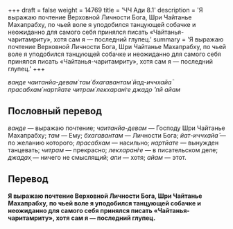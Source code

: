 +++
draft = false
weight = 14769
title = 'ЧЧ Ади 8.1'
description = 'Я выражаю почтение Верховной Личности Бога, Шри Чайтанье Махапрабху, по чьей воле я уподобился танцующей собачке и неожиданно для самого себя принялся писать «Чайтанья-чаритамриту», хотя сам я — последний глупец.'
summary = 'Я выражаю почтение Верховной Личности Бога, Шри Чайтанье Махапрабху, по чьей воле я уподобился танцующей собачке и неожиданно для самого себя принялся писать «Чайтанья-чаритамриту», хотя сам я — последний глупец.'
+++

_ванде чаитанйа-девам̇ там̇ бхагавантам̇ йад-иччхайа̄  
прасабхам̇ нартйате читрам̇ лекхаран̇ге джад̣о ’пй айам_

## Пословный перевод

_ванде_ — выражаю почтение; _чаитанйа_\-_девам_ — Господу Шри Чайтанье Махапрабху; _там_ — Ему; _бхагавантам_ — Личности Бога; _йат_\-_иччхайа̄_ — по желанию которого; _прасабхам_ — насильно; _нартйате_ — вынужден танцевать; _читрам_ — прекрасно; _лекхаран̇ге_ — в писательском деле; _джад̣ах̣_ — ничего не смыслящий; _апи_ — хотя; _айам_ — этот.

## Перевод

**Я выражаю почтение Верховной Личности Бога, Шри Чайтанье Махапрабху, по чьей воле я уподобился танцующей собачке и неожиданно для самого себя принялся писать «Чайтанья-чаритамриту», хотя сам я — последний глупец.**
